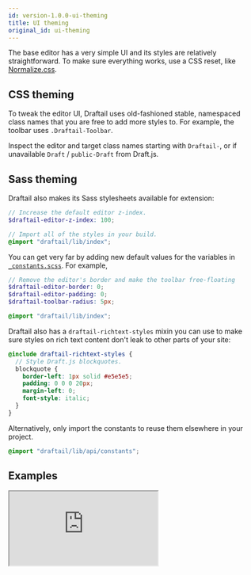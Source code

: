 ```yaml
---
id: version-1.0.0-ui-theming
title: UI theming
original_id: ui-theming
---
```


The base editor has a very simple UI and its styles are relatively straightforward. To make sure everything works, use a CSS reset, like [Normalize.css](https://necolas.github.io/normalize.css/).

## CSS theming

To tweak the editor UI, Draftail uses old-fashioned stable, namespaced class names that you are free to add more styles to. For example, the toolbar uses `.Draftail-Toolbar`.

Inspect the editor and target class names starting with `Draftail-`, or if unavailable `Draft` / `public-Draft` from Draft.js.

## Sass theming

Draftail also makes its Sass stylesheets available for extension:

```scss
// Increase the default editor z-index.
$draftail-editor-z-index: 100;

// Import all of the styles in your build.
@import "draftail/lib/index";
```

You can get very far by adding new default values for the variables in [`_constants.scss`](https://github.com/springload/draftail/blob/master/lib/api/_constants.scss). For example,

```scss
// Remove the editor's border and make the toolbar free-floating
$draftail-editor-border: 0;
$draftail-editor-padding: 0;
$draftail-toolbar-radius: 5px;

@import "draftail/lib/index";
```

Draftail also has a `draftail-richtext-styles` mixin you can use to make sure styles on rich text content don't leak to other parts of your site:

```scss
@include draftail-richtext-styles {
  // Style Draft.js blockquotes.
  blockquote {
    border-left: 1px solid #e5e5e5;
    padding: 0 0 0 20px;
    margin-left: 0;
    font-style: italic;
  }
}
```

Alternatively, only import the constants to reuse them elsewhere in your project.

```scss
@import "draftail/lib/api/constants";
```

## Examples

<iframe src="https://demo.draftail.org/storybook/iframe.html?selectedKind=Docs&selectedStory=UI%20theming" class="iframe iframe--docs-200"></iframe>
